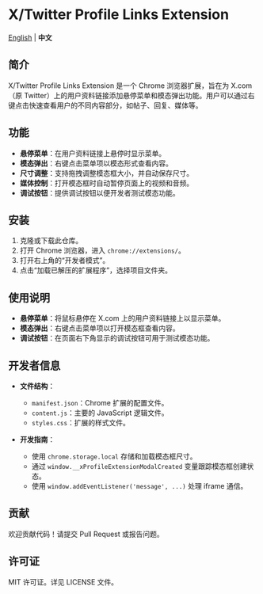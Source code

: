 # X/Twitter Profile Links Extension

[English](./README.md) | **中文**

## 简介

X/Twitter Profile Links Extension 是一个 Chrome 浏览器扩展，旨在为 X.com（原 Twitter）上的用户资料链接添加悬停菜单和模态弹出功能。用户可以通过右键点击快速查看用户的不同内容部分，如帖子、回复、媒体等。

## 功能

- **悬停菜单**：在用户资料链接上悬停时显示菜单。
- **模态弹出**：右键点击菜单项以模态形式查看内容。
- **尺寸调整**：支持拖拽调整模态框大小，并自动保存尺寸。
- **媒体控制**：打开模态框时自动暂停页面上的视频和音频。
- **调试按钮**：提供调试按钮以便开发者测试模态功能。

## 安装

1. 克隆或下载此仓库。
2. 打开 Chrome 浏览器，进入 `chrome://extensions/`。
3. 打开右上角的“开发者模式”。
4. 点击“加载已解压的扩展程序”，选择项目文件夹。

## 使用说明

- **悬停菜单**：将鼠标悬停在 X.com 上的用户资料链接上以显示菜单。
- **模态弹出**：右键点击菜单项以打开模态框查看内容。
- **调试按钮**：在页面右下角显示的调试按钮可用于测试模态功能。

## 开发者信息

- **文件结构**：
  - `manifest.json`：Chrome 扩展的配置文件。
  - `content.js`：主要的 JavaScript 逻辑文件。
  - `styles.css`：扩展的样式文件。

- **开发指南**：
  - 使用 `chrome.storage.local` 存储和加载模态框尺寸。
  - 通过 `window.__xProfileExtensionModalCreated` 变量跟踪模态框创建状态。
  - 使用 `window.addEventListener('message', ...)` 处理 iframe 通信。

## 贡献

欢迎贡献代码！请提交 Pull Request 或报告问题。

## 许可证

MIT 许可证。详见 LICENSE 文件。
